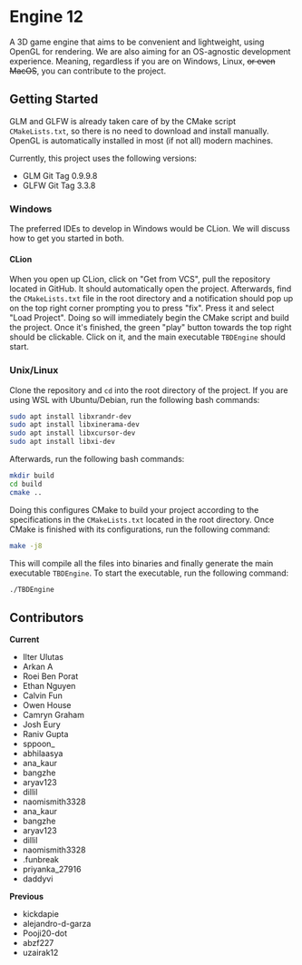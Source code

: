 # Engine 12

A 3D game engine that aims to be convenient and lightweight, using OpenGL for rendering. We are also aiming for an OS-agnostic development experience. Meaning, regardless if you are on Windows, Linux, ~~or even MacOS~~, you can contribute to the project.

## Getting Started
GLM and GLFW is already taken care of by the CMake script `CMakeLists.txt`, so
there is no need to download and install manually. OpenGL is automatically
installed in most (if not all) modern machines.

Currently, this project uses the following versions:
- GLM Git Tag 0.9.9.8
- GLFW Git Tag 3.3.8

### Windows
The preferred IDEs to develop in Windows would be CLion. We will
discuss how to get you started in both.

#### CLion
When you open up CLion, click on "Get from VCS", pull the repository located
in GitHub. It should automatically open the project. Afterwards, find the
`CMakeLists.txt` file in the root directory and a notification should pop up on
the top right corner prompting you to press "fix". Press it and select "Load
Project". Doing so will immediately begin the CMake script and build the
project. Once it's finished, the green "play" button towards the top right
should be clickable. Click on it, and the main executable `TBDEngine` should
start.

### Unix/Linux
Clone the repository and `cd` into the root directory of the project.
If you are using WSL with Ubuntu/Debian, run the following bash commands:
```bash
sudo apt install libxrandr-dev
sudo apt install libxinerama-dev
sudo apt install libxcursor-dev
sudo apt install libxi-dev
```
Afterwards, run the following bash commands:
```bash
mkdir build
cd build
cmake ..
```
Doing this configures CMake to build your project according to the
specifications in the `CMakeLists.txt` located in the root directory. Once CMake
is finished with its configurations, run the following command:
```bash
make -j8
```
This will compile all the files into binaries and finally generate the
main executable `TBDEngine`. To start the executable, run the following
command:
```bash
./TBDEngine
```

## Contributors

**Current**
- Ilter Ulutas
- Arkan A
- Roei Ben Porat
- Ethan Nguyen
- Calvin Fun
- Owen House
- Camryn Graham
- Josh Eury
- Raniv Gupta
- sppoon_
- abhilaasya
- ana_kaur
- bangzhe
- aryav123
- dillil
- naomismith3328
- ana_kaur
- bangzhe
- aryav123
- dillil
- naomismith3328
- .funbreak
- priyanka_27916
- daddyvi


**Previous**
- kickdapie
- alejandro-d-garza
- Pooji20-dot
- abzf227
- uzairak12
